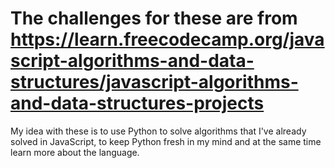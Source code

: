 # The challenges for these are from https://learn.freecodecamp.org/javascript-algorithms-and-data-structures/javascript-algorithms-and-data-structures-projects

My idea with these is to use Python to solve algorithms that I've already solved in JavaScript, to keep Python fresh in my mind and at the same time learn more about the language.

